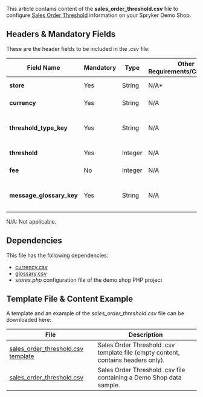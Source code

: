 This article contains content of the **sales_order_threshold.csv** file to configure [Sales Order Threshold](https://documentation.spryker.com/docs/minimum-order-value-201903) information on your Spryker Demo Shop.

## Headers & Mandatory Fields 
These are the header fields to be included in the .csv file:

| Field Name | Mandatory | Type | Other Requirements/Comments | Description |
| --- | --- | --- | --- | --- |
| **store** | Yes | String | N/A*| Name of the store. |
| **currency** | Yes | String | N/A | Currency ISO code. |
| **threshold_type_key** | Yes | String | N/A | Identifier of the threshold type. |
| **threshold** | Yes | Integer | N/A| Threshold value. |
| **fee** | No | Integer | N/A | Threshold fee. |
| **message_glossary_key** | Yes | String | N/A | Identifier of the glossary message. |
N/A: Not applicable.

## Dependencies
This file has the following dependencies:

*  [currency.csv](https://documentation.spryker.com/docs/file-details-currencycsv)
*  [glossary.csv](https://documentation.spryker.com/docs/file-details-glossarycsv)
*  s*tores.php* configuration file of the demo shop PHP project

## Template File & Content Example
A template and an example of the *sales_order_threshold.csv* file can be downloaded here:

| File | Description |
| --- | --- |
| [sales_order_threshold.csv template](https://spryker.s3.eu-central-1.amazonaws.com/docs/Developer+Guide/Back-End/Data+Manipulation/Data+Ingestion/Data+Import/Data+Import+Categories/Commerce+Setup/Template+sales_order_threshold.csv) | Sales Order Threshold .csv template file (empty content, contains headers only). |
| [sales_order_threshold.csv](https://spryker.s3.eu-central-1.amazonaws.com/docs/Developer+Guide/Back-End/Data+Manipulation/Data+Ingestion/Data+Import/Data+Import+Categories/Commerce+Setup/sales_order_threshold.csv) | Sales Order Threshold .csv file containing a Demo Shop data sample. |